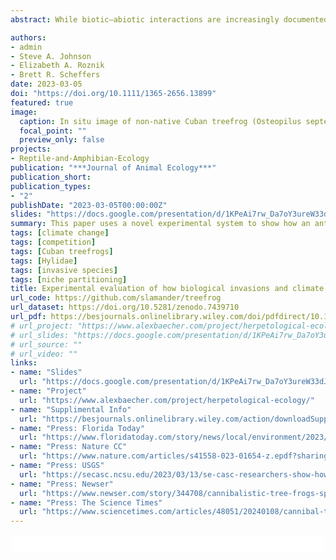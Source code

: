 ```yaml
---
abstract: While biotic–abiotic interactions are increasingly documented in nature, a process-based understanding of how such interactions influence community assembly is lacking in the ecological literature. Perhaps the most emblematic and pervasive example of such interactions is the synergistic threat to biodiversity posed by climate change and invasive species. Invasive species often out-compete or prey on native species. Despite this long-standing and widespread issue, little is known about how abiotic conditions, such as climate change, will influence the frequency and severity of negative biotic interactions that threaten the persistence of native fauna. Treefrogs are a globally diverse group of amphibians that climb to complete life-cycle processes, such as foraging and reproduction, as well as to evade predators and competitors, resulting in frog communities that are vertically partitioned. Furthermore, treefrogs adjust their vertical position to maintain optimal body temperature and hydration in response to environmental change. Here, utilizing this model group, we designed a novel experiment to determine how extrinsic abiotic and biotic factors (changes to water availability and an introduced predator, respectively) interact with intrinsic biological traits, such as individual physiology and behaviour, to influence treefrogs' vertical niche. Our study found that treefrogs adjusted their vertical niche through displacement behaviours in accordance with abiotic resources. However, biotic interactions resulted in native treefrogs distancing themselves from abiotic resources to avoid the non-native species. Importantly, under altered abiotic conditions, both native species avoided the non-native species 33%–70% more than they avoided their native counterpart. Additionally, exposure to the non-native species resulted in native species altering their tree climbing behaviours by 56%-78% and becoming more vertically dynamic to avoid the non-native antagonist.Our experiment determined that vertical niche selection and community interactions were most accurately represented by a biotic–abiotic interaction model, rather than a model that considers these factors to operate in an isolated (singular) or even additive manner. Our study provides evidence that native species may be resilient to interacting disturbances via physiological adaptations to local climate and plasticity in space-use behaviours that mediate the impact of the introduced predator.

authors:
- admin
- Steve A. Johnson
- Elizabeth A. Roznik
- Brett R. Scheffers
date: 2023-03-05
doi: "https://doi.org/10.1111/1365-2656.13899"
featured: true
image:
  caption: In situ image of non-native Cuban treefrog (Osteopilus septentrionalis) preying on a native green treefrog (Hyla cinerea).
  focal_point: ""
  preview_only: false
projects:
- Reptile-and-Amphibian-Ecology
publication: "***Journal of Animal Ecology***"
publication_short: 
publication_types:
- "2"
publishDate: "2023-03-05T00:00:00Z"
slides: "https://docs.google.com/presentation/d/1KPeAi7rw_Da7oY3ureW33dJosFXdfD0L/edit?usp=sharing&ouid=118161165194611535602&rtpof=true&sd=true"
summary: This paper uses a novel experimental system to show how an antagonistic invasive species and climate-induced drought may act jointly to affect the vertical assembly of a common treefrog community in the Southeastern USA. 
tags: [climate change]
tags: [competition]
tags: [Cuban treefrogs] 
tags: [Hylidae]
tags: [invasive species]
tags: [niche partitioning]
title: Experimental evaluation of how biological invasions and climate change interact to alter the vertical assembly of an amphibian community
url_code: https://github.com/slamander/treefrog
url_dataset: https://doi.org/10.5281/zenodo.7439710
url_pdf: https://besjournals.onlinelibrary.wiley.com/doi/pdfdirect/10.1111/1365-2656.13899?download=true
# url_project: "https://www.alexbaecher.com/project/herpetological-ecology/"
# url_slides: "https://docs.google.com/presentation/d/1KPeAi7rw_Da7oY3ureW33dJosFXdfD0L/edit?usp=sharing&ouid=118161165194611535602&rtpof=true&sd=true"
# url_source: ""
# url_video: ""
links:
- name: "Slides"
  url: "https://docs.google.com/presentation/d/1KPeAi7rw_Da7oY3ureW33dJosFXdfD0L/edit?usp=sharing&ouid=118161165194611535602&rtpof=true&sd=true"
- name: "Project"
  url: "https://www.alexbaecher.com/project/herpetological-ecology/"
- name: "Supplimental Info"
  url: "https://besjournals.onlinelibrary.wiley.com/action/downloadSupplement?doi=10.1111%2F1365-2656.13899&file=jane13899-sup-0001-AppendixS1.docx"
- name: "Press: Florida Today"
  url: "https://www.floridatoday.com/story/news/local/environment/2023/04/03/cuban-tree-frog-hops-to-new-heights-of-ecological-destruction-in-florida/70064687007/"
- name: "Press: Nature CC"
  url: "https://www.nature.com/articles/s41558-023-01654-z.epdf?sharing_token=3XnTm99a17DVcWMhv13iKNRgN0jAjWel9jnR3ZoTv0MMd4D4RpznrkeWRsgunYu7dzCGDugmPYuA8lqoIfQTHmtQ-tp_uQ2CJKXMzH4cKcJkMgfEVbdniiX4uXaKrAHCZLPQwjVg5hZKpGbAUwr8-fFSRsRcdJO9tuJhYTvvjjw%3D"
- name: "Press: USGS"
  url: "https://secasc.ncsu.edu/2023/03/13/se-casc-researchers-show-how-climate-change-and-invasive-species-threaten-florida-treefrogs/"
- name: "Press: Newser"
  url: "https://www.newser.com/story/344708/cannibalistic-tree-frogs-spread-to-another-state.html"
- name: "Press: The Science Times"
  url: "https://www.sciencetimes.com/articles/48051/20240108/cannibal-tree-frogs-spotted-georgia-threaten-invade-wildlife-officials-urge.htm"
---
```



<html>
  <style>
    section {
        background: white;
        color: black;
        border-radius: 1em;
        padding: 1em;
        left: 50% }
    #inner {
        display: inline-block;
        display: flex;
        align-items: center;
        justify-content: center }
  </style>
  <section>
    <div id="inner">
      <script type='text/javascript' src='https://d1bxh8uas1mnw7.cloudfront.net/assets/embed.js'></script>
        <span style="float:left"; 
          class="__dimensions_badge_embed__" 
          data-doi="10.1111/1365-2656.13899" 
          data-hide-zero-citations="true" 
          data-legend="always">
        </span>
      <script async src="https://badge.dimensions.ai/badge.js" charset="utf-8"></script>
        <div  style="float:right"; 
          data-link-target="_blank" 
          data-badge-details="right" 
          data-badge-type="medium-donut"
          data-doi="10.1111/1365-2656.13899"   
          data-condensed="true" 
          data-hide-no-mentions="true" 
          class="altmetric-embed">
        </div>
  </section>
